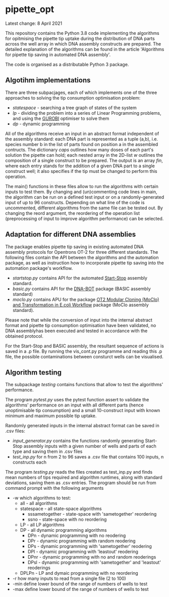 # pipette_opt

Latest change: 8 April 2021

This repository contains the Python 3.8 code implementing the algorithms for opitmising the pipette tip uptake during the distribution of DNA parts across the well array in which DNA assembly constructs are prepared. The detailed explanation of the algorithms can be found in the article 'Algorithms for pipette tip saving in automated DNA assembly'.

The code is organised as a distributable Python 3 package.

## Algotihm implementations
There are three subpacjages, each of which implements one of the three approaches to solving the tip consumption optimisation problem:
* _statespace_ - searching a tree graph of states of the system
* _lp_ - dividing the problem into a series of Linear Programming problems, and using the [GUROBI](https://www.gurobi.com/) optimiser to solve them
* _dp_ - dynamic programming

All of the algorithms receive an input in an abstract format independent of the assembly standard: each DNA part is represented as a tuple (a,b), i.e. species number b in the list of parts found on position a in the assembled contructs. The dictionary _caps_  outlines how many doses of each part's solution the pipette can hold; each nested array in the  2D-list _w_ outlines the composition of a single construct to be prepared. The output is an array _fin_, where each entry stands for the addition of a given DNA part to a single construct well; it also specifies if the tip must be changed to perform this operation.

The main() functions in these files allow to run the algorithms with certain inputs to test them. By changing and (un)commenting code lines in main, the algorithm can be run on a defined test input or on a randomly-generated input of up to 96 constructs.  Depending on what line of the code is uncommented, different algorithms from the same file can be tested out. By changing the reord argument, the reordering of the operation list (preprocessing of input to improve algorithm performance) can be selected.

## Adaptation for different DNA assemblies
The package enables pipette tip saving in existing automated DNA assembly protocols for Opentrons OT-2 for three different standards. The following files contain the API between the algorithms and the automation package, as well as instruction how to incorporate pipette tip saving into the automation package's workflow.
* _startstop.py_ contains API for the automated [Start-Stop](https://github.com/zoltuz/dna_assembler)  assembly standard.
* _basic.py_ contains API for the [DNA-BOT](https://github.com/BASIC-DNA-ASSEMBLY/DNA-BOT) package (BASIC assembly standard)
* _moclo.py_ contains APU for the package [OT2 Modular Cloning (MoClo) and Transformation in E.coli Workflow](https://github.com/DAMPLAB/OT2-MoClo-Transformation-Ecoli) package (MoClo assembly standard).

Please note that while the conversion of input into the internal abstract format and pipette tip consumption optimisation have been validated, no DNA assemblyhas been executed and tested in accordance with the obtained protocol.

For the Start-Stop and BASIC assembly, the resultant sequence of actions is saved in a .p file. By running the vis_cont.py programme and reading this .p file, the possible contaminations between consturct wells can be visualised.

## Algorithm testing
The subpackage _testing_ contains functions that allow to test the algorithms' performance.

The program _pytest.py_ uses the pytest function assert to validate the algorithms' performance on an input with all different parts (hence unoptimisable tip consumption) and a small 10-construct input with known minimum and maximum possible tip uptake.

Randomly generated inputs in the internal abstract format can be saved in .csv files:
* _input_generator.py_ contains the functions randomly generating Start-Stop assembly inputs with a given number of wells and parts of each type and saving them in .csv files
* _test_inp.py_ for n from 2 to 96 saves a .csv file that contains 100 inputs, n constructs each

The program _testing.py_ reads the files created as test_inp.py and finds mean numbers of tips required and algorithm runtimes, along with standard deviations, saving them as .csv entries. The program should be run from command prompt with the following arguments
* -w which algorithms to test:
	* all - all algorithms
	* statespace - all state-space algorithms
		* sssametogether - state-space with 'sametogether' reordering
		* ssno - state-space with no reordering
	* LP - all LP algorithms
	* DP - all dynamic programming algorithms
		* DPn - dynamic programming with no reodering
		* DPr - dynamic programming with random reodering
		* DPs - dynamic programming with 'sametogether' reodering
		* DPl - dynamic programming with 'leastout' reodering
		* DPnr - dynamic programming with no and random reoderings
		* DPsl - dynamic programming with 'sametogether' and 'leastout' reoderings
	* DPLPn - LP and dymaic programming with no reordering
* -r how many inputs to read from a single file (2 to 100)
* -min define lower bound of the range of numbers of wells to test
* -max define lower bound of the range of numbers of wells to test
